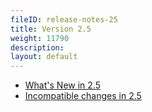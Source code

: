 ```yaml
---
fileID: release-notes-25
title: Version 2.5
weight: 11790
description: 
layout: default
---
```

- [What's New in 2.5](release-notes-new-features25)
- [Incompatible changes in 2.5](release-notes-upgrading-changes25)
